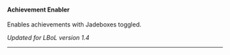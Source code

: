 #### Achievement Enabler

Enables achievements with Jadeboxes toggled.

*Updated for LBoL version 1.4*

---
